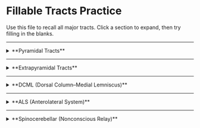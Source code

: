 # Fillable Tracts Practice

Use this file to recall all major tracts. Click a section to expand, then try filling in the blanks.

---

<details>
<summary>**Pyramidal Tracts**</summary>

<details>
<summary>Lateral Corticospinal Tract</summary>

Origin: <u></u> (cortex)
🔴 Decussates: <u></u> (medulla)
Synapse: <u></u> horn LMN
Function: Voluntary movement, fractionation

</details>

<details>
<summary>Medial Corticospinal Tract</summary>

Origin: <u></u> (cortex)
Descends: <u></u> (ipsilateral)
Function: <u></u> movements (neck, shoulder, trunk)

</details>

<details>
<summary>Corticobulbar (Corticobrainstem) Tract</summary>

Origin: <u></u> (cortex)
Synapse: <u></u> motor nuclei
Innervation: Bilateral except <u></u> face

</details>

</details>

---

<details>
<summary>**Extrapyramidal Tracts**</summary>

<details>
<summary>Rubrospinal – Lateral Tract</summary>

Origin: <u></u> (midbrain)
🔴 Decussates: <u></u>
Descends then synapsed on <u></u> MNs (wrist/finger extensors)
Function: Helps control finger <u></u>

</details>

<details>
<summary>Vestibulospinal Tracts</summary>

Medial tract → <u></u> head/neck position
Lateral tract → activates <u></u> muscles for balance

</details>

<details>
<summary>Reticulospinal – Medial</summary>

Origin: Reticular formation
Descends <u></u> (ipsilateral)
Function: <u></u> posture/gross movement

</details>

</details>

---

<details>
<summary>**DCML (Dorsal Column–Medial Lemniscus)**</summary>

<details>
<summary>Body (VPL)</summary>

1st order: start in <u></u> → ascend in <u></u> → synapse at <u></u>
2nd order: decussation at <u></u> → ascend medial lemniscus → synapse at <u></u>
3rd order: ascend to internal capsule → termination in <u></u>

</details>

<details>
<summary>Face (VPM)</summary>

1st order: start in <u></u> → synapse at <u></u> (pons)
2nd order: decussation at <u></u> → ascend in trigeminal lemniscus → synapse at <u></u>
3rd order: ascend to internal capsule → termination in <u></u>

</details>

</details>

---

<details>
<summary>**ALS (Anterolateral System)**</summary>

<details>
<summary>Fast Pain – Body</summary>

1st order: start in <u></u> → synapse at <u></u> (lamina I, II, V)
2nd order: decussation at <u></u> → ascend spinothalamic tract → synapse at <u></u>
3rd order: ascend to internal capsule → termination in <u></u>

</details>

<details>
<summary>Fast Pain – Face</summary>

1st order: start in <u></u> → synapse at <u></u> (brainstem/upper cervical)
2nd order: decussation at <u></u> → ascend trigeminal lemniscus → synapse at <u></u>
3rd order: ascend to internal capsule → termination in <u></u>

</details>

<details>
<summary>Slow Pain – Face (TRIM)</summary>

Trigeminal → <u></u> formation → <u></u> nuclei → <u></u> cortical areas

</details>

</details>

---

<details>
<summary>**Spinocerebellar (Nonconscious Relay)**</summary>

<details>
<summary>Posterior Spinocerebellar</summary>

Origin: 1st order synapse at <u></u> (T1–L2)
Ascend <u></u> (ipsilateral) → enter via <u></u> cerebellar peduncle

</details>

<details>
<summary>Cuneocerebellar</summary>

Origin: 1st order synapse at <u></u> nucleus (medulla)
Ascend <u></u> (ipsilateral) → enter via <u></u> cerebellar peduncle

</details>

<details>
<summary>Anterior Spinocerebellar</summary>

Origin: <u></u> interneurons (thoracolumbar)
🔴 Double decussation: <u></u> and <u></u>
Ascend → enter via <u></u> cerebellar peduncle

</details>

<details>
<summary>Rostral Spinocerebellar</summary>

Origin: <u></u> interneurons (cervical)
Ascend → enter via <u></u> and <u></u> cerebellar peduncles

</details>

</details>

<!-- :contentReference[oaicite:0]{index=0} -->
